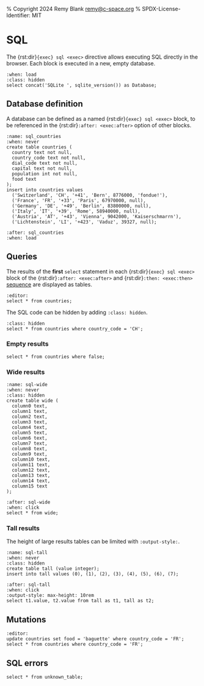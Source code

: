 % Copyright 2024 Remy Blank <remy@c-space.org>
% SPDX-License-Identifier: MIT

# SQL

The {rst:dir}`{exec} sql <exec>` directive allows executing SQL directly in the
browser. Each block is executed in a new, empty database.

```{exec} sql
:when: load
:class: hidden
select concat('SQLite ', sqlite_version()) as Database;
```

## Database definition

A database can be defined as a named {rst:dir}`{exec} sql <exec>` block, to be
referenced in the {rst:dir}`:after: <exec:after>` option of other blocks.

```{exec} sql
:name: sql_countries
:when: never
create table countries (
  country text not null,
  country_code text not null,
  dial_code text not null,
  capital text not null,
  population int not null,
  food text
);
insert into countries values
  ('Switzerland', 'CH', '+41', 'Bern', 8776000, 'fondue!'),
  ('France', 'FR', '+33', 'Paris', 67970000, null),
  ('Germany', 'DE', '+49', 'Berlin', 83800000, null),
  ('Italy', 'IT', '+39', 'Rome', 58940000, null),
  ('Austria', 'AT', '+43', 'Vienna', 9042000, 'Kaiserschmarrn'),
  ('Lichtenstein', 'LI', '+423', 'Vaduz', 39327, null);
```

```{defaults} exec
:after: sql_countries
:when: load
```

## Queries

The results of the **first** `select` statement in each
{rst:dir}`{exec} sql <exec>` block of the {rst:dir}`:after: <exec:after>`
and {rst:dir}`:then: <exec:then>` [sequence](../reference/exec.md#sequencing)
are displayed as tables.

```{exec} sql
:editor:
select * from countries;
```

The SQL code can be hidden by adding `:class: hidden`.

```{exec} sql
:class: hidden
select * from countries where country_code = 'CH';
```

### Empty results

```{exec} sql
select * from countries where false;
```

### Wide results

```{exec} sql
:name: sql-wide
:when: never
:class: hidden
create table wide (
  column0 text,
  column1 text,
  column2 text,
  column3 text,
  column4 text,
  column5 text,
  column6 text,
  column7 text,
  column8 text,
  column9 text,
  column10 text,
  column11 text,
  column12 text,
  column13 text,
  column14 text,
  column15 text
);
```
```{exec} sql
:after: sql-wide
:when: click
select * from wide;
```

### Tall results

The height of large results tables can be limited with `:output-style:`.

```{exec} sql
:name: sql-tall
:when: never
:class: hidden
create table tall (value integer);
insert into tall values (0), (1), (2), (3), (4), (5), (6), (7);
```
```{exec} sql
:after: sql-tall
:when: click
:output-style: max-height: 10rem
select t1.value, t2.value from tall as t1, tall as t2;
```

## Mutations

```{exec} sql
:editor:
update countries set food = 'baguette' where country_code = 'FR';
select * from countries where country_code = 'FR';
```

## SQL errors

```{exec} sql
select * from unknown_table;
```
